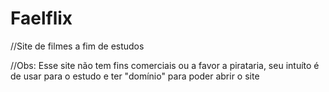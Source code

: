 # Faelflix

//Site de filmes a  fim de estudos

//Obs: Esse site não tem fins comerciais ou a favor a pirataria, seu intuíto é de usar para o estudo e ter "domínio" para poder abrir o site
